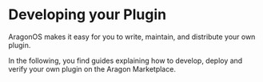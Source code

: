 # Developing your Plugin

AragonOS makes it easy for you to write, maintain, and distribute your own plugin.

In the following, you find guides explaining how to develop, deploy and verify your own plugin on the Aragon Marketplace.
